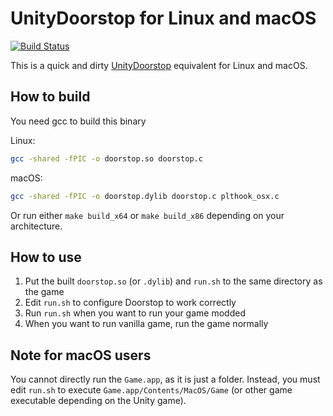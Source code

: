 # UnityDoorstop for Linux and macOS

[![Build Status](https://dev.azure.com/ghorsington/UnityDoorstop/_apis/build/status/NeighTools.UnityDoorstop.Unix?branchName=master)](https://dev.azure.com/ghorsington/UnityDoorstop/_build/latest?definitionId=2&branchName=master)

This is a quick and dirty [UnityDoorstop](https://github.com/NeighTools/UnityDoorstop) equivalent for Linux and macOS.

## How to build

You need gcc to build this binary

Linux:
```sh
gcc -shared -fPIC -o doorstop.so doorstop.c
```

macOS:
```sh
gcc -shared -fPIC -o doorstop.dylib doorstop.c plthook_osx.c
```

Or run either `make build_x64` or `make build_x86` depending on your architecture.

## How to use

1. Put the built `doorstop.so` (or `.dylib`) and `run.sh` to the same directory as the game
2. Edit `run.sh` to configure Doorstop to work correctly
3. Run `run.sh` when you want to run your game modded
4. When you want to run vanilla game, run the game normally

## Note for macOS users

You cannot directly run the `Game.app`, as it is just a folder. Instead, you must edit `run.sh` to execute `Game.app/Contents/MacOS/Game` (or other game executable depending on the Unity game).
